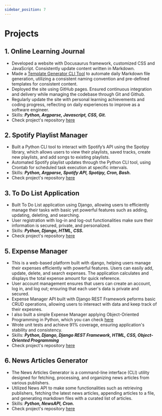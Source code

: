```yaml
---
sidebar_position: 7
---
```


# Projects

## 1. Online Learning Journal
- Developed a website with Docusaurus framework, customized CSS and JavaScript. Consistently update content written in Markdown. 
- Made a [Template Generator CLI Tool](https://github.com/quynhnle135/markdown-file-manager) to automate daily Markdown file generation, utilizing a consistent naming convention and pre-defined templates for consistent content.
- Deployed the site using GitHub pages. Ensured continuous integration and delivery while managing the codebase through Git and Github.
- Regularly update the site with personal learning achievements and coding progress, reflecting on daily experiences to improve as a software engineer.
- Skills: <b><i>Python, Argparse, Javascript, CSS, Git.</i></b>
- Check project's repository [here](https://github.com/quynhnle135/my-website)

## 2. Spotify Playlist Manager
- Built a Python CLI tool to interact with Spotify’s API using the Spotipy library, which allows users to view their playlists, saved tracks, create new playlists, and add songs to existing playlists.
- Automated Spotify playlist updates through the Python CLI tool, using Crontab for scheduled task execution at specific intervals.
- Skills: <b><i>Python, Argparse, Spotify API, Spotipy, Cron, Bash.</i></b>
- Check project's repository [here](https://github.com/quynhnle135/automate-spotify-playlist)

## 3. To Do List Application
- Built To Do List application using Django, allowing users to efficiently manage their tasks with basic yet powerful features such as adding, updating, deleting, and searching.
- User registration with log-in and log-out functionalities make sure their information is secured, private, and personalized.
- Skills: <b><i>Python, Django, HTML, CSS.</i></b>
- Check project's repository [here](https://github.com/quynhnle135/django-todolist-project)

## 5. Expense Manager
- This is a web-based platform built with django, helping users manage their expenses efficiently with powerful features. Users can easily add, update, delete, and search expenses. The application calculates and displays the total expense amount for quick reference.
- User account management ensures that users can create an account, log in, and log out; ensuring that each user's data is private and secured.
- Expense Manager API built with Django REST Framework peforms basic CRUD operations, allowing users to intereact with data and keep track of their expesnes.
- I also built a simple Expense Manager applying Object-Oriented Programming in Python, which you can check [here](https://github.com/quynhnle135/expense-management-oop)
- Wrote unit tests and achieve 91% coverage, ensuring application's stability and consistency.
- Skills: <b><i>Python, Django, Django REST Framework, HTML, CSS, Object-Oriented Programming</i></b>
- Check project's repository [here](https://github.com/quynhnle135/expense-manager)

## 6. News Articles Generator
- The News Articles Generator is a command-line interface (CLI) utility designed for fetching, processing, and organizing news articles from various publishers.
- Utilized News API to make some functionalities such as retrieving publishers, fetching the latest news articles, appending articles to a file, and generating markdown files with a curated list of articles.
- Skills: <b><i>Python, NewsAPI, Cron.</i></b>
- Check project's repository [here](https://github.com/quynhnle135/news-articles-generator-cli-tool)

